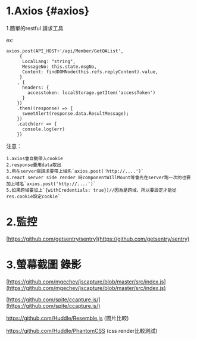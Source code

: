 # 1.Axios {#axios}

1.簡單的restful 請求工具

ex:

```
axios.post(API_HOST+'/api/Member/GetQAList',
     {
      LocalLang: "string",
      MessageNo: this.state.msgNo,
      Content: findDOMNode(this.refs.replyContent).value,
     }
    , {      
      headers: {
        accesstoken: localStorage.getItem('accessToken')
      } 
    })
    .then((response) => {
      sweetAlert(response.data.ResultMessage);
    })
    .catch(err => {
      console.log(err)
    })
```

注意：

    1.axios會自動帶入cookie 
    2.response要用data取出 
    3.用在server端請求要帶上域名`axios.post('http://....')`
    4.react server side render 時componentWIllMount等會先在server跑一次的也要加上域名`axios.post('http://....')`
    5.如果跨域要加上`{withCredentials: true})//因為是跨域，所以要設定才能從res.cookie設定cookie`

# 2.監控

[https://github.com/getsentry/sentry](https://github.com/getsentry/sentry)

# 3.螢幕截圖 錄影

[https://github.com/mgechev/jscapture/blob/master/src/index.js](https://github.com/mgechev/jscapture/blob/master/src/index.js)

[https://github.com/spite/ccapture.js/](https://github.com/spite/ccapture.js/)

https://github.com/Huddle/Resemble.js \(圖片比較\)

https://github.com/Huddle/PhantomCSS \(css render比較測試\)

